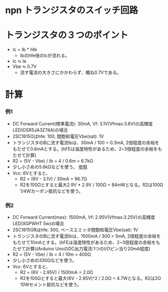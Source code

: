 # npn トランジスタのスイッチ回路
# トランジスタの３つのポイント
- Ic = Ib * hfe
  - Ibのhfe倍のIcが流れる。
- Ic ≒ Ie
- Vbe ≒ 0.7V
  - 流す電流の大きさにかかわらず、概ね0.7Vである。

# 計算
### 例1
- DC Forward Current(標準電流): 30mA, Vf: 3.1V(Vfmax:3.6V)の高輝度LED(OSR5JA3Z74A)の場合
- 2SC1815Oはhfe: 100, 間飽和電圧Vbe(sat): 1V
- トランジスタのBに流す電流Ibは、30mA / 100 = 0.3mA, 2倍程度の余裕をもたせて0.6mAとする。(hFEは温度特性があるため、2~3倍程度の余裕をもたせて計算)
- R2 = (5V - Vbe) / Ib = 4 / 0.6m = 6.7kΩ
- 少し小さめの5.6kΩなどを使う。
[参照](http://www.geocities.jp/zattouka/GarageHouse/micon/circuit/TR.htm)
- Vcc: 6Vとすると、
  - R2 = (6V - 3.1V) / 30mA = 96.7Ω
  - R2を100Ωとすると最大2.9V * 2.9V / 100Ω = 84mWとなる。R2は100Ω 1/4Wカーボン抵抗などを使う。

### 例2
- DC Forward Current(max): 1500mA, Vf: 2.95V(Vfmax:3.25V)の高輝度LED(XGPWHT 5w)の場合
- 2SC1815GRはhfe: 300, ベースエミッタ間飽和電圧Vbe(sat): 1V
- トランジスタのBに流す電流Ibは、1500mA / 300 = 5mA, 2倍程度の余裕をもたせて10mAとする。(hFEは温度特性があるため、2~3倍程度の余裕をもたせて計算)(Arduino UnoのDC出力電流:1つのI/Oピン当り20mA程度)
- R2 = (5V - Vbe) / Ib = 4 / 10m = 400Ω
- 少し小さめの330Ωなどを使う。
- Vcc: 6Vとすると、
  - R2 = (6V - 2.95V) / 1500mA = 2.0Ω
  - R2を100Ωとすると最大(6V - 2.95V)^2 / 2.0Ω = 4.7Wとなる。R2は2Ω 10Wセメント抵抗などを使う。
